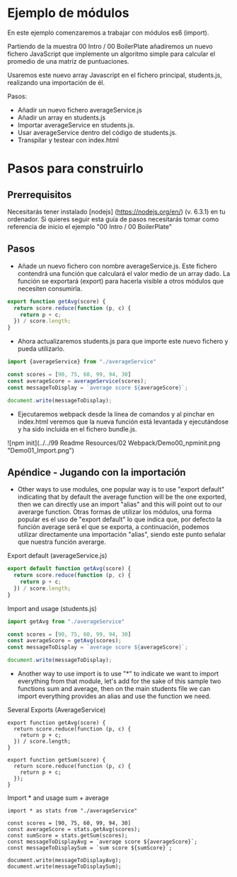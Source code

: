 # Ejemplo de módulos

En este ejemplo comenzaremos a trabajar con módulos es6 (import).

Partiendo de la muestra 00 Intro / 00 BoilerPlate añadiremos un nuevo fichero JavaScript que
implemente un algoritmo simple para calcular el promedio de una matriz de puntuaciones.

Usaremos este nuevo array Javascript en el fichero principal, students.js, realizando una importación de él.

Pasos:
 - Añadir un nuevo fichero averageService.js
 - Añadir un array en students.js
 - Importar averageService en students.js.
 - Usar averageService dentro del código de students.js.
 - Transpilar y testear con index.html


# Pasos para construirlo

## Prerrequisitos

Necesitarás tener instalado [nodejs] (https://nodejs.org/en/) (v. 6.3.1) en tu ordenador. Si quieres seguir esta guía de pasos necesitarás tomar como referencia de inicio el ejemplo "00 Intro / 00 BoilerPlate"

## Pasos

- Añade un nuevo fichero con nombre averageService.js. Este fichero contendrá una función que calculará el valor medio de un array dado. La función se exportará (export) para hacerla visible a otros módulos que necesiten consumirla.

```javascript
export function getAvg(score) {
  return score.reduce(function (p, c) {
    return p + c;
  }) / score.length;
}
```

- Ahora actualizaremos students.js para que importe este nuevo fichero y pueda utilizarlo.

```javascript
import {averageService} from "./averageService"

const scores = [90, 75, 60, 99, 94, 30]
const averageScore = averageService(scores);
const messageToDisplay = `average score ${averageScore}`;

document.write(messageToDisplay);
```

- Ejecutaremos webpack desde la línea de comandos y al pinchar en index.html veremos que la nueva función está levantada y ejecutándose y ha sido incluida en el fichero  bundle.js.

![npm init](../../99 Readme Resources/02 Webpack/Demo00_npminit.png "Demo01_Import.png")

## Apéndice - Jugando con la importación

- Other ways to use modules, one popular way is to use "export default"
indicating that by default the average function will be the one exported, then
we can directly use an import "alias" and this will point out to our averarge function.
Otras formas de utilizar los módulos, una forma popular es el uso de "export default"
lo que indica que, por defecto la función average será el que se exporta, a continuación,
podemos utilizar directamente una importación "alias", siendo este punto señalar que nuestra función averarge.

Export default (averageService.js)

```javascript
export default function getAvg(score) {
  return score.reduce(function (p, c) {
    return p + c;
  }) / score.length;
}
```

Import and usage (students.js)

```javascript
import getAvg from "./averageService"

const scores = [90, 75, 60, 99, 94, 30]
const averageScore = getAvg(scores);
const messageToDisplay = `average score ${averageScore}`;

document.write(messageToDisplay);
```


- Another way to use import is to use "*" to indicate we want to import everything
from that module, let's add for the sake of this sample two functions sum and average,
then on the main students file we can import everything provides an alias and use
the function we need.

Several Exports (AverageService)

````
export function getAvg(score) {
  return score.reduce(function (p, c) {
    return p + c;
  }) / score.length;
}

export function getSum(score) {
  return score.reduce(function (p, c) {
    return p + c;
  });
}
````

Import * and usage sum + average

````
import * as stats from "./averageService"

const scores = [90, 75, 60, 99, 94, 30]
const averageScore = stats.getAvg(scores);
const sumScore = stats.getSum(scores);
const messageToDisplayAvg = `average score ${averageScore}`;
const messageToDisplaySum = `sum score ${sumScore}`;

document.write(messageToDisplayAvg);
document.write(messageToDisplaySum);
````
